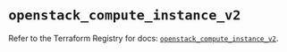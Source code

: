 # `openstack_compute_instance_v2`

Refer to the Terraform Registry for docs: [`openstack_compute_instance_v2`](https://registry.terraform.io/providers/terraform-provider-openstack/openstack/3.0.0/docs/resources/compute_instance_v2).
